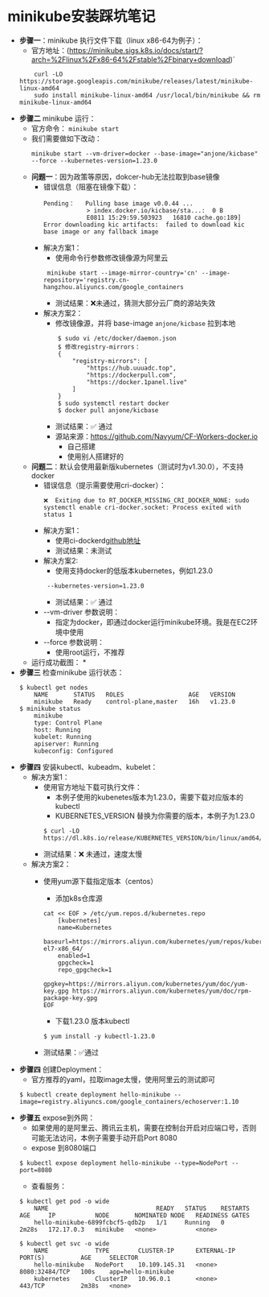 # minikube安装踩坑笔记

* **步骤一**：minikube 执行文件下载（linux x86-64为例子）：
    * 官方地址：(https://minikube.sigs.k8s.io/docs/start/?arch=%2Flinux%2Fx86-64%2Fstable%2Fbinary+download)´
    ```
        curl -LO https://storage.googleapis.com/minikube/releases/latest/minikube-linux-amd64
        sudo install minikube-linux-amd64 /usr/local/bin/minikube && rm minikube-linux-amd64
    ```
* **步骤二** minikube 运行：
    * 官方命令： `minikube start`
    * 我们需要做如下改动：
        ```
        minikube start --vm-driver=docker --base-image="anjone/kicbase" --force --kubernetes-version=1.23.0
        ```
    * **问题一**：因为政策等原因，dokcer-hub无法拉取到base镜像
        * 错误信息（阻塞在镜像下载）：
            ```
            Pending：   Pulling base image v0.0.44 ...
                        > index.docker.io/kicbase/sta...:  0 B
                        E0811 15:29:59.503923   16810 cache.go:189] Error downloading kic artifacts:  failed to download kic base image or any fallback image

            ```
        * 解决方案1：
            * 使用命令行参数修改镜像源为阿里云
            ```
             minikube start --image-mirror-country='cn' --image-repository='registry.cn-hangzhou.aliyuncs.com/google_containers
            ``` 
            * 测试结果：❌未通过，猜测大部分云厂商的源站失效
        * 解决方案2：
            * 修改镜像源，并将 base-image `anjone/kicbase` 拉到本地
            ```
                $ sudo vi /etc/docker/daemon.json
                $ 修改registry-mirrors：
                {
                    "registry-mirrors": [
                        "https://hub.uuuadc.top",
                        "https://dockerpull.com",
                        "https://docker.1panel.live"
                    ]
                }
                $ sudo systemctl restart docker
                $ docker pull anjone/kicbase
            ```
            * 测试结果：✅ 通过
            * 源站来源：https://github.com/Navyum/CF-Workers-docker.io
                * 自己搭建
                * 使用别人搭建好的
    * **问题二**：默认会使用最新版kubernetes（测试时为v1.30.0），不支持docker
        * 错误信息（提示需要使用cri-docker）：
            ```
            ❌  Exiting due to RT_DOCKER_MISSING_CRI_DOCKER_NONE: sudo systemctl enable cri-docker.socket: Process exited with status 1
            ```
        * 解决方案1：
            * 使用ci-dockerd[github地址](https://github.com/Mirantis/cri-dockerd/releases)
            * 测试结果：未测试
        * 解决方案2: 
            * 使用支持docker的低版本kubernetes，例如1.23.0
            ```
             --kubernetes-version=1.23.0
            ```
            * 测试结果：✅ 通过
        * --vm-driver 参数说明：
            * 指定为docker，即通过docker运行minikube环境。我是在EC2环境中使用
        * --force 参数说明：
            * 使用root运行，不推荐
    * 运行成功截图：
        * 
* **步骤三** 检查minikube 运行状态：
    ```
    $ kubectl get nodes
        NAME       STATUS   ROLES                  AGE   VERSION
        minikube   Ready    control-plane,master   16h   v1.23.0
    $ minikube status
        minikube
        type: Control Plane
        host: Running
        kubelet: Running
        apiserver: Running
        kubeconfig: Configured
    ```
* **步骤四** 安装kubectl、kubeadm、kubelet：
    * 解决方案1：
        * 使用官方地址下载可执行文件：
            * 本例子使用的kubenetes版本为1.23.0，需要下载对应版本的kubectl
            * KUBERNETES_VERSION 替换为你需要的版本，本例子为1.23.0
            ```
            $ curl -LO https://dl.k8s.io/release/KUBERNETES_VERSION/bin/linux/amd64/kubectl
            ```
        * 测试结果：❌ 未通过，速度太慢
    * 解决方案2：
        * 使用yum源下载指定版本（centos）
            * 添加k8s仓库源
            ```
            cat << EOF > /etc/yum.repos.d/kubernetes.repo 
                [kubernetes]
                name=Kubernetes
                baseurl=https://mirrors.aliyun.com/kubernetes/yum/repos/kubernetes-el7-x86_64/
                enabled=1
                gpgcheck=1
                repo_gpgcheck=1
                gpgkey=https://mirrors.aliyun.com/kubernetes/yum/doc/yum-key.gpg https://mirrors.aliyun.com/kubernetes/yum/doc/rpm-package-key.gpg
            EOF
            ```
            * 下载1.23.0 版本kubectl
            
            ```
            $ yum install -y kubectl-1.23.0
            ```
        * 测试结果：✅通过
* **步骤四** 创建Deployment：
    * 官方推荐的yaml，拉取image太慢，使用阿里云的测试即可
    ```
    $ kubectl create deployment hello-minikube --image=registry.aliyuncs.com/google_containers/echoserver:1.10
    ```
* **步骤五** expose到外网：
    * 如果使用的是阿里云、腾讯云主机，需要在控制台开启对应端口号，否则可能无法访问，本例子需要手动开启Port 8080
    * expose 到8080端口
    ```
    $ kubectl expose deployment hello-minikube --type=NodePort --port=8080
    ```
    * 查看服务：
    ```
    $ kubectl get pod -o wide
        NAME                              READY   STATUS    RESTARTS   AGE     IP           NODE       NOMINATED NODE   READINESS GATES
        hello-minikube-6899fcbcf5-qdb2p   1/1     Running   0          2m28s   172.17.0.3   minikube   <none>           <none>
    
    $ kubectl get svc -o wide
        NAME             TYPE        CLUSTER-IP      EXTERNAL-IP   PORT(S)          AGE     SELECTOR
        hello-minikube   NodePort    10.109.145.31   <none>        8080:32484/TCP   100s    app=hello-minikube
        kubernetes       ClusterIP   10.96.0.1       <none>        443/TCP          2m38s   <none>
    ```


